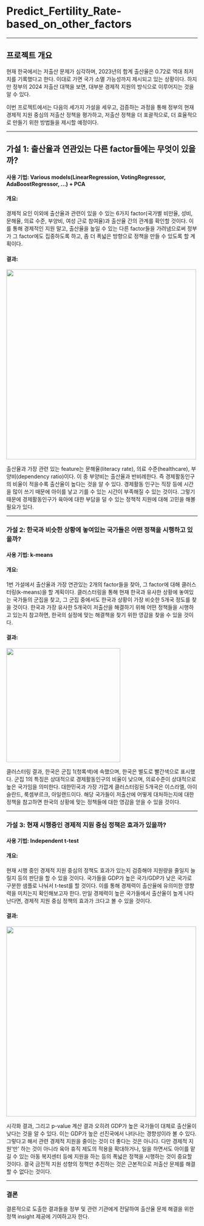 # Predict_Fertility_Rate-based_on_other_factors

---

## 프로젝트 개요
현재 한국에서는 저출산 문제가 심각하며, 2023년의 합계 출산율은 0.72로 역대 최저치를 기록했다고 한다. 이대로 가면 국가 소멸 가능성까지 제시되고 있는 상황이다. 하지만 정부의 2024 저출산 대책을 보면, 대부분 경제적 지원의 방식으로 이루어지는 것을 알 수 있다.

이번 프로젝트에서는 다음의 세가지 가설을 세우고, 검증하는 과정을 통해 정부의 현재 경제적 지원 중심의 저출산 정책을 평가하고, 저출산 정책을 더 포괄적으로, 더 효율적으로 만들기 위한 방법들을 제시할 예정이다.

---

## 가설 1: 출산율과 연관있는 다른 factor들에는 무엇이 있을까?
#### 사용 기법: Various models(LinearRegression, VotingRegressor, AdaBoostRegressor, ...) + PCA
#### 개요:
경제적 요인 이외에 출산율과 관련이 있을 수 있는 6가지 factor(국가별 비만율, 성비, 문해율, 의료 수준, 부양비, 여성 근로 참여율)과 출산율 간의 관계를 확인할 것이다. 이를 통해 경제적인 지원 말고, 출산율을 높일 수 있는 다른 factor들을 가려냄으로써 정부가 그 factor에도 집중하도록 하고, 좀 더 폭넓은 방향으로 정책을 만들 수 있도록 할 계획이다.

#### 결과:
<img src="https://github.com/user-attachments/assets/b22c7834-2b63-410b-bf9b-b3862be4295b" width="500">

출산율과 가장 관련 있는 feature는 문해율(literacy rate), 의료 수준(healthcare), 부양비(dependency ratio)이다. 이 중 부양비는 출산율과 반비례한다. 즉 경제활동인구의 비율이 적을수록 출산율이 높다는 것을 알 수 있다. 경제활동 인구는 직장 등에 시간을 많이 쓰기 때문에 아이를 낳고 기를 수 있는 시간이 부족해질 수 있는 것이다. 그렇기 때문에 경제활동인구가 육아에 대한 부담을 덜 수 있는 정책적 지원에 대해 고민을 해볼 필요가 있다.

---

### 가설 2: 한국과 비슷한 상황에 놓여있는 국가들은 어떤 정책을 시행하고 있을까?
#### 사용 기법: k-means
#### 개요:
1번 가설에서 출산율과 가장 연관있는 2개의 factor들을 찾아, 그 factor에 대해 클러스터링(k-means)을 할 계획이다. 클러스터링을 통해 현재 한국과 유사한 상황에 놓여있는 국가들의 군집을 찾고, 그 군집 중에서도 한국과 상황이 가장 비슷한 5개국 정도를 찾을 것이다. 한국과 가장 유사한 5개국이 저출산을 해결하기 위해 어떤 정책들을 시행하고 있는지 참고하면, 한국의 실정에 맞는 해결책을 찾기 위한 영감을 찾을 수 있을 것이다.

#### 결과:
<img src="https://github.com/user-attachments/assets/b02a1265-55f2-4427-b867-4c65b76ce197" width="300">

클러스터링 결과, 한국은 군집 1(청록색)에 속했으며, 한국은 별도로 빨간색으로 표시했다. 군집 1의 특징은 상대적으로 경제활동인구의 비율이 낮으며, 의료수준이 상대적으로 높은 국가임을 의미한다. 대한민국과 가장 가깝게 클러스터링된 5개국은 이스라엘, 아이슬란드, 룩셈부르크, 아일랜드이다. 해당 국가들이 저출산에 어떻게 대처하는지에 대한 정책을 참고하면 한국의 상황에 맞는 정책들에 대한 영감을 얻을 수 있을 것이다.

---

### 가설 3: 현재 시행중인 경제적 지원 중심 정책은 효과가 있을까?
#### 사용 기법: Independent t-test
#### 개요:
현재 시행 중인 경제적 지원 중심의 정책도 효과가 있는지 검증해야 지원량을 줄일지 늘릴지 등의 판단을 할 수 있을 것이다. 국가들을 GDP가 높은 국가/GDP가 낮은 국가로 구분한 샘플로 나눠서 t-test를 할 것이다. 이를 통해 경제력이 출산율에 유의미한 영향력을 미치는지 확인해보고자 한다. 만일 경제력이 높은 국가들에서 출산율이 높게 나타난다면, 경제적 지원 중심 정책의 효과가 크다고 볼 수 있을 것이다.

#### 결과:
<img src="https://github.com/user-attachments/assets/40f3753f-166b-405e-9063-73524a4368a4" width="500">

시각화 결과, 그리고 p-value 계산 결과 오히려 GDP가 높은 국가들이 대체로 출산율이 낮다는 것을 알 수 있다. 이는 GDP가 높은 선진국에서 나타나는 경향성이라 볼 수 있다. 그렇다고 해서 관련 경제적 지원을 줄이는 것이 더 좋다는 것은 아니다. 다만 경제적 지원'만' 하는 것이 아니라 육아 휴직 제도의 적용을 확대하거나, 일을 하면서도 아이를 맡길 수 있는 아동 복지센터 등에 지원을 하는 등의 폭넓은 정책을 시행하는 것이 중요할 것이다. 결국 금전적 지원 성향의 정책만 추진하는 것은 근본적으로 저출산 문제를 해결할 수 없다는 것이다.

---

### 결론
결론적으로 도출한 결과들을 정부 및 관련 기관에게 전달하여 출산율 문제 해결을 위한 정책 insight 제공에 기여하고자 한다.

